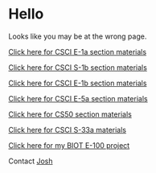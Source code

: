# Hello

Looks like you may be at the wrong page.

[Click here for CSCI E-1a section materials](/e1a/)

[Click here for CSCI S-1b section materials](/s1b/)

[Click here for CSCI E-1b section materials](/e1b/)

[Click here for CSCI E-5a section materials](/e5a/)

[Click here for CS50 section materials](/cs50/)

[Click here for CSCI S-33a materials](/web50/)

[Click here for my BIOT E-100 project](/find-a-gene/)

Contact [Josh](mailto:github_pages@jrsacher.com)
